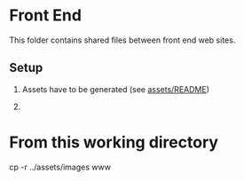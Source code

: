 # Front End
This folder contains shared files between front end web sites.

## Setup
1. Assets have to be generated (see [assets/README](../assets/README.md))
1. ```sh
# From this working directory
cp -r ../assets/images www
```